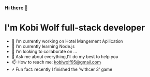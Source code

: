 ### Hi there 👋



# I'm Kobi Wolf full-stack developer 

- 🔭 I’m currently working on Hotel Mangement Apllication
- 🌱 I’m currently learning Node.js
- 👯 I’m looking to collaborate on ...
- 💬 Ask me about everything,I'll do my best to help you 
- 📫 How to reach me: kobiwolf95@gmail.com
- ⚡ Fun fact: recently I finished the 'withcer 3' game

